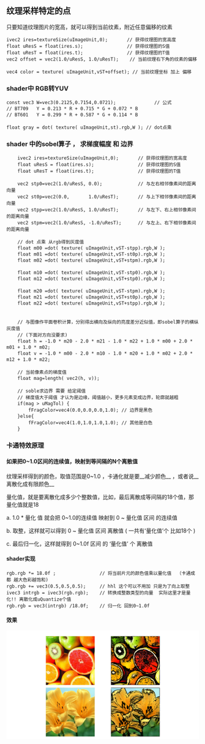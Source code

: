 ## 纹理采样特定的点

只要知道纹理图片的宽高，就可以得到当前纹素，附近任意偏移的纹素
```
ivec2 ires=textureSize(uImageUnit,0);		// 获得纹理图的宽高度
float uResS = float(ires.s);				// 获得纹理图的S值
float uResT = float(ires.t);				// 获得纹理图的T值
vec2 offset = vec2(1.0/uResS, 1.0/uResT);	 // 当前纹理右下角的纹素的偏移

vec4 color = texture( uImageUnit,vST+offset); // 当前纹理坐标 加上 偏移 

```



### shader中 RGB转YUV

```
const vec3 W=vec3(0.2125,0.7154,0.0721);			  // 公式 
// BT709   Y = 0.213 * R + 0.715 * G + 0.072 * B  
// BT601   Y = 0.299 * R + 0.587 * G + 0.114 * B  

float gray = dot( texture( uImageUnit,st).rgb,W ); // dot点乘 
```



### shader 中的sobel算子 ， 求梯度幅度 和 边界

```
	ivec2 ires=textureSize(uImageUnit,0);		// 获得纹理图的宽高度
	float uResS = float(ires.s);				// 获得纹理图的S值
	float uResT = float(ires.t);				// 获得纹理图的T值
	
	vec2 stp0=vec2(1.0/uResS, 0.0);			    // 与左右相邻像素间的距离向量
	vec2 st0p=vec2(0.0,       1.0/uResT);	    // 与上下相邻像素间的距离向量
	vec2 stpp=vec2(1.0/uResS, 1.0/uResT);		// 与左下、右上相邻像素间的距离向量
	vec2 stpm=vec2(1.0/uResS, -1.0/uResT);		// 与左上、右下相邻像素间的距离向量
	
	// dot 点乘 从rgb得到灰度值
	float m00 =dot( texture( uImageUnit,vST-stpp).rgb,W );
	float m01 =dot( texture( uImageUnit,vST-st0p).rgb,W );
	float m02 =dot( texture( uImageUnit,vST+stpm).rgb,W );

    float m10 =dot( texture( uImageUnit,vST-stp0).rgb,W );
    float m12 =dot( texture( uImageUnit,vST+stp0).rgb,W );

    float m20 =dot( texture( uImageUnit,vST-stpm).rgb,W );
    float m21 =dot( texture( uImageUnit,vST+st0p).rgb,W );
    float m22 =dot( texture( uImageUnit,vST+stpp).rgb,W );
	
	
	// 与图像作平面卷积计算，分别得出横向及纵向的亮度差分近似值，即sobel算子的横纵灰度值
	// (下面对方向没要求)
	float h = -1.0 * m20 - 2.0 * m21 - 1.0 * m22 + 1.0 * m00 + 2.0 * m01 + 1.0 * m02;
	float v = -1.0 * m00 - 2.0 * m10 - 1.0 * m20 + 1.0 * m02 + 2.0 * m12 + 1.0 * m22;
	
	// 当前像素点的梯度值
	float mag=length( vec2(h, v));
	
	// soble求边界 需要 给定阈值 
	// 梯度值大于阈值 才认为是边缘，阈值越小，更多元素变成边界，轮廓就越粗
	if(mag > uMagTol) {
        fFragColor=vec4(0.0,0.0,0.0,1.0); // 边界是黑色
	}else{
        fFragColor=vec4(1.0,1.0,1.0,1.0); // 其他是白色
	}
```





### 卡通特效原理

#### 如果把0~1.0区间的连续值，映射到等间隔的N个离散值

纹理采样得到的颜色，取值范围是0~1.0 ，卡通化就是要__减少颜色__ ，或者说__离散化成有限颜色__

量化值，就是要离散化成多少个整数值，比如，最后离散成等间隔的18个值，那量化值就是18

a. 1.0 * 量化  值 就会把 0~1.0的连续值  映射到  0 ~ 量化值 区间 的连续值 

b. 取整，这样就可以得到 0 ~ 量化值  区间 离散值 (  一共有‘量化值’个 比如18个  )

c. 最后归一化，这样就得到 0~1.0f 区间 的 ‘量化值’ 个 离散值 

#### shader实现 

```
rgb.rgb *= 18.0f ;                // 将当前片元的颜色值乘以量化值  （卡通成都 越大色彩越饱和)
rgb.rgb += vec3(0.5,0.5,0.5);     // hhl 这个可以不用加 只是为了向上取整
ivec3 intrgb = ivec3(rgb.rgb);    // 转换成整数类型的向量  实际这里才是量化!! 离散化成uQuantize个值
rgb.rgb = vec3(intrgb) /18.0f;    // 归一化 回到0~1.0f
```

#### 效果

![cap1](cap1.png)